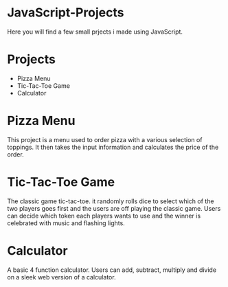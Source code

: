 # JavaScript-Projects
Here you will find a few small prjects i made using JavaScript.

# Projects 

- Pizza Menu
- Tic-Tac-Toe Game
- Calculator

# Pizza Menu 
This project is a menu used to order pizza with a various selection of toppings. It then takes the input information and calculates the price of the order.

# Tic-Tac-Toe Game
The classic game tic-tac-toe. it randomly rolls dice to select which of the two players goes first and 
the users are off playing the classic game. Users can decide which token each players wants to use and the winner is celebrated with music and flashing lights.

# Calculator 
A basic 4 function calculator. Users can add, subtract, multiply and divide on a sleek web version of a calculator.
